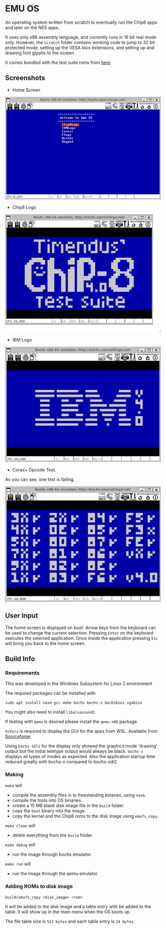 # EMU OS

An operating system written from scratch to eventually run the Chip8 apps and later on the NES apps.

It uses only x86 assembly language, and currently runs in 16 bit real mode only. However, the `scratch` folder contains working code to jump to 32 bit protected mode, setting up the VESA bios extensions, and setting up and drawing font glyphs to the screen.

It comes bundled with the test suite roms from [here](https://www.github.com/Timendus/chip8-test-suite)

## Screenshots

- Home Screen

![Home Screen Screenshot](/imgs/home_page.png)

- Chip8 Logo

![Chip8 Logo Screenshot](/imgs/chip8_logo.png)

- IBM Logo

![IBM Logo Screenshot](/imgs/ibm_logo.png)

- Corax+ Opcode Test.

As you can see, one test is failing.

![Corax+ Screenshot](/imgs/corax_plus.png)

## User Input

The home screen is displayed on boot. Arrow keys from the keyboard can be used to change the current selection. Pressing `Enter` on the keyboard executes the selected application. Once inside the application pressing `Esc` will bring you back to the home screen.

## Build Info
### Requirements

This was developed in the Windows Subsystem for Linux 2 environment

The required packages can be installed with

```
sudo apt install nasm gcc make bochs bochs-x bochsbios vgabios 
```
You might also need to install `libalsasound2`.

If testing with `qemu` is desired please install the `qemu-x86` package.


`VcXsrv` is required to display the GUI for the apps from WSL.
Available from [Sourceforge](https://sourceforge.net/projects/vcxsrv/)

Using `bochs-sdl2` for the display only showed the graphics mode 'drawing' output but the initial teletype output would always be black. `bochs-x` displays all types of modes as expected.
Also the application startup time reduced greatly with bochs-x compared to bochs-sdl2.

### Making

`make` will 
- compile the assembly files in to freestanding binaries, using `nasm`.
- compile the tools into OS binaries.
- create a 15 MB blank disk image file in the `build` folder.  
- copy the `boot` binary into the image.
- copy the kernel and the Chip8 roms to the disk image using `emufs_copy`.

`make clean` will
- delete everything from the `build` folder.

`make debug` will
- run the image through bochs emulator.

`make run` will
- run the image through the qemu emulator.

### Adding ROMs to disk image

`build/emufs_copy <disk_image> <rom>`

It will be added to the disk image and a table entry with be added to the table. It will show up in the main menu when the OS boots up.

The file table size is `512 bytes` and each table entry is `14 bytes`.
